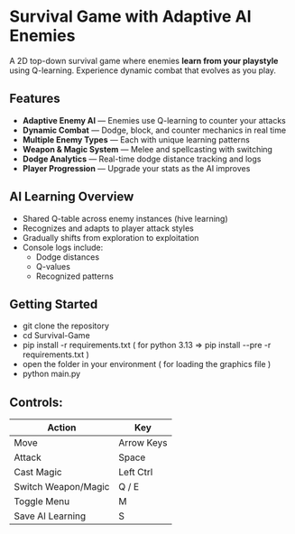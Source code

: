 <h1> Survival Game with Adaptive AI Enemies</h1>

A 2D top-down survival game where enemies **learn from your playstyle** using Q-learning. Experience dynamic combat that evolves as you play.


##  Features

- **Adaptive Enemy AI** — Enemies use Q-learning to counter your attacks
- **Dynamic Combat** — Dodge, block, and counter mechanics in real time
- **Multiple Enemy Types** — Each with unique learning patterns
- **Weapon & Magic System** — Melee and spellcasting with switching
- **Dodge Analytics** — Real-time dodge distance tracking and logs
- **Player Progression** — Upgrade your stats as the AI improves


##  AI Learning Overview

- Shared Q-table across enemy instances (hive learning)
- Recognizes and adapts to player attack styles
- Gradually shifts from exploration to exploitation
- Console logs include:
  - Dodge distances
  - Q-values
  - Recognized patterns


##  Getting Started

- git clone the repository
- cd Survival-Game
- pip install -r requirements.txt ( for python 3.13 => pip install --pre -r requirements.txt )
- open the folder in your environment ( for loading the graphics file )
- python main.py


##  Controls:

| Action              | Key        |
| ------------------- | ---------- |
| Move                | Arrow Keys |
| Attack              | Space      |
| Cast Magic          | Left Ctrl  |
| Switch Weapon/Magic | Q / E      |
| Toggle Menu         | M          |
| Save AI Learning    | S          |
